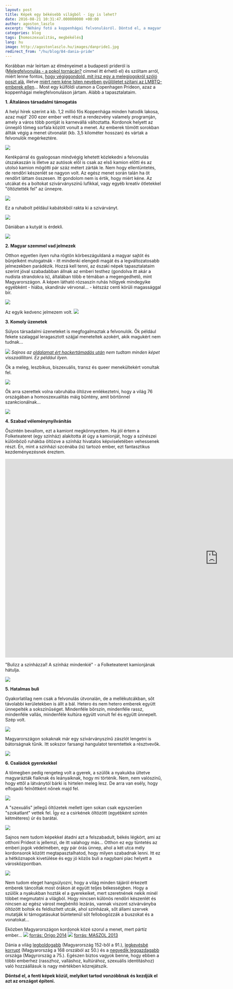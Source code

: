 ```yaml
---
layout: post
title: Képek egy békésebb világból - így is lehet?
date: 2016-08-21 10:31:47.000000000 +00:00
author: agoston_laszlo
excerpt: "Néhány fotó a koppenhágai felvonulásról. Döntsd el, a magyar és az ottani képek közül, melyiket tartod vonzóbbnak és kezdjük el azt az országot építeni."
categories: blog
tags: [homoszexualitás, megbékélés]
lang: hu
image: http://agostonlaszlo.hu/images/danpride1.jpg
redirect_from: "/hu/blog/84-dania-pride"
---
```

Korábban már leírtam az élményeimet a budapesti prideról is ([Melegfelvonulás - a pokol tornácán?](http://agostonlaszlo.hu/blog/budapestpride) címmel itt érhető el</a>) és szóltam arról, miért lenne fontos, [hogy végiggondold, mit írsz egy a melegjogokról szóló poszt alá](http://agostonlaszlo.hu/blog/lmbtq), illetve [miért nem kéne Isten nevében gyűlöletet szítani az LMBTQ-emberek ellen](http://agostonlaszlo.hu/blog/keresztenyseg-meleg)... Most egy külföldi utamon a Copenhagen Prideon, azaz a koppenhágai melegfelvonuláson jártam. Alább a tapasztalataim.

**1. Általános társadalmi támogatás**

A helyi hírek szerint a kb. 1,2 millió fős Koppenhága minden hatodik lakosa, azaz majd' 200 ezer ember vett részt a rendezvény valamely programján, amely a város több pontját is karnevállá változtatta. Kordonok helyett az ünneplő tömeg sorfala között vonult a menet. Az emberek tömött sorokban állták végig a menet útvonalát (kb. 3,5 kilométer hosszan) és vártak a felvonulók megérkeztére.

![]({{site.baseurl}}/images/danpride13.jpg)

Kerékpárral és gyalogosan mindvégig lehetett közlekedni a felvonulás útszakaszán is illetve az autósok elől is csak az első kamion előtti és az utolsó kamion mögötti pár száz métert zárták le. Nem hogy ellentüntetés, de rendőri készenlét se nagyon volt. Az egész menet során talán ha öt rendőrt láttam összesen. Itt gondolom nem is értik, hogy miért kéne. Az utcákat és a boltokat szivárványszínű lufikkal, vagy egyéb kreatív ötletekkel "öltöztették fel" az ünnepre.

![]({{site.baseurl}}/images/danpride33.jpg)

Ez a ruhabolt például kabátokból rakta ki a szivárványt.

![]({{site.baseurl}}/images/danpride21.jpg)

Dániában a kutyát is érdekli.

![]({{site.baseurl}}/images/danpride2.jpg)

**2. Magyar szemmel vad jelmezek**

Otthon egyetlen ilyen ruha rögtön körbeszáguldaná a magyar sajtót és bűnjelként mutogatnák - itt mindenki elengedi magát és a legváltozatosabb jelmezekben parádézik. Hozzá kell tenni, az északi népek tapasztalataim szerint jóval szabadabban állnak az emberi testhez (gondolva itt akár a nudista strandokra is), általában több e témában a megengedhető, mint Magyarországon. A képen látható rózsaszín ruhás hölgyek mindegyike egyébként - hiába, skandináv vérvonal... - kétszáz centi körüli magassággal bír.

![]({{site.baseurl}}/images/danpride3.jpg)

Az egyik kedvenc jelmezem volt.
![]({{site.baseurl}}/images/danpride4.jpg)

**3. Komoly üzenetek**

Súlyos társadalmi üzeneteket is megfogalmaztak a felvonulók. Ők például fekete szalaggal leragasztott szájjal meneteltek azokért, akik magukért nem tudnak...

![]({{site.baseurl}}/images/danpride14.jpg)
*Sajnos az [oldalamat ért hackertámadás után](http://agostonlaszlo.hu/blog/visszatertem/) nem tudtam minden képet visszaállítani. Ez például ilyen.*

Ők a meleg, leszbikus, biszexuális, transz és queer menekültekért vonultak fel.

![]({{site.baseurl}}/images/danpride8.jpg)

Ők arra szerettek volna rabruhába öltözve emlékeztetni, hogy a világ 76 országában a homoszexualitás máig bűntény, amit börtönnel szankcionálnak...

![]({{site.baseurl}}/images/danpride7.jpg)

**4. Szabad véleménynyilvánítás**

Őszintén bevallom, ezt a kamiont megkönnyeztem. Ha jól értem a Folketeateret (egy színház) alakította át úgy a kamionját, hogy a színészei különböző ruhákba öltözve a színház hivatalos képviseletében vehessenek részt. Én, mint a színházi szcénába (is) tartozó ember, ezt fantasztikus kezdeményezésnek éreztem.

<iframe width="1366" height="638" src="https://www.youtube.com/embed/jhXmXA2NTRo" frameborder="0" allowfullscreen></iframe>

"Bulizz a színházzal! A színház mindenkié" - a Folketeateret kamionjának hátulja.

![]({{site.baseurl}}/images/danpride5.jpg)

**5. Hatalmas buli**

Gyakorlatilag nem csak a felvonulás útvonalán, de a mellékutcákban, sőt távolabbi kerületekben is állt a bál. Hetero és nem hetero emberek együtt ünnepelték a sokszínűséget. Mindenféle bőrszín, mindenféle rassz, mindenféle vallás, mindenféle kultúra együtt vonult fel és együtt ünnepelt. Szép volt.

![]({{site.baseurl}}/images/danpride22.jpg)

Magyarországon sokaknak már egy szivárványszínű zászlót lengetni is bátorságnak tűnik. Itt sokszor farsangi hangulatot teremtettek a résztvevők.

![]({{site.baseurl}}/images/danpride9.jpg)

**6. Családok gyerekekkel**

A tömegben pedig rengeteg volt a gyerek, a szülők a nyakukba ültetve magyarázták fiaiknak és leányaiknak, hogy mi történik. Nem, nem valószínű, hogy ettől a látványtól bárki is hirtelen meleg lesz. De arra van esély, hogy elfogadó felnőttként nőnek majd fel.

![]({{site.baseurl}}/images/danpride1.jpg)

A "szexuális" jellegű öltözetek mellett igen sokan csak egyszerűen "szokatlant" vettek fel. Így ez a csirkének öltözött (egyébként szintén kétméteres) úr és barátai.

![]({{site.baseurl}}/images/danpride12.jpg)

Sajnos nem tudom képekkel átadni azt a felszabadult, békés légkört, ami az otthoni Prideot is jellemzi, de itt valahogy más... Otthon ez egy tüntetés az emberi jogok védelmében, egy pár órás ünnep, ahol a két utca mély kordonsorok között megtapasztalhatod, hogy milyen szabadnak lenni. Itt ez a hétköznapok kivetülése és egy jó közös buli a nagybani piac helyett a városközpontban.

![]({{site.baseurl}}/images/danpride15.jpg)

Nem tudom eleget hangsúlyozni, hogy a világ minden tájáról érkezett emberek táncoltak most órákon át együtt teljes békességben. Hogy a szülők a nyakukban hozták el a gyerekeiket, mert szeretnének nekik minél többet megmutatni a világból. Hogy nincsen különös rendőri készenlét és nincsen az egész várost megbénító lezárás, vannak viszont szivárványba öltözött boltok és feldíszített utcák, ahol színházak, sőt állami szervek mutatják ki támogatásukat büntetenül sőt fellobogózzák a buszokat és a vonatokat...

Eközben Magyarországon kordonok közé szorul a menet, mert pártíz ember...
![]({{site.baseurl}}/images/ellentuntetok.jpg)
[forrás: Origo 2014](http://www.origo.hu/itthon/20140707-a-pride-on-kamionra-maszo-ellentuntetot-es-a-biztonsagi-oroket-is-orzetbe-vette-a-rendorseg.html)
![]({{site.baseurl}}/images/ellentuntetok2.jpg)
[forrás: MASZOL 2013](http://www.maszol.ro/index.php/kulfold/14731-melegek-es-jobbikosok-vonultak-a-budapest-pride-on)

Dánia a világ [legboldogabb](https://en.wikipedia.org/wiki/World_Happiness_Report) (Magyarország 152-ből a 91.), [legkevésbé korrupt](https://en.wikipedia.org/wiki/Corruption_Perceptions_Index) (Magyarország a 168 orszából az 50.) és a [negyedik leggazdagabb](http://piackutatas.blogspot.dk/2015/07/a-vilag-leggazdagabb-orszagai-2014.html) országa (Magyrország a 75.). Egészen biztos vagyok benne, hogy ebben a többi emberhez (rasszhoz, valláshoz, kultúrához, szexuális identitáshoz) való hozzáállásuk is nagy mértékben közrejátszik.

**Döntsd el, a fenti képek közül, melyiket tartod vonzóbbnak és kezdjük el azt az országot építeni.**
